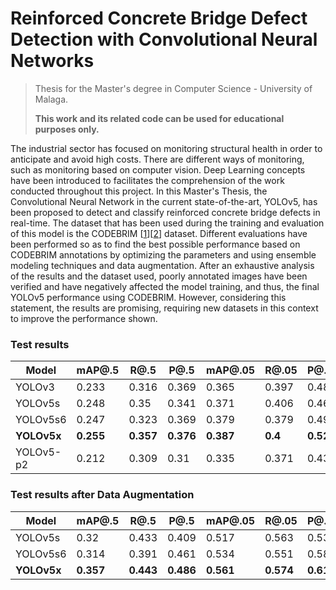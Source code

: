 # Reinforced Concrete Bridge Defect Detection with Convolutional Neural Networks

> Thesis for the Master's degree in Computer Science - University of Malaga.
>
> **This work and its related code can be used for educational purposes only.**

The industrial sector has focused on monitoring structural health in order to anticipate and avoid high costs.
There are different ways of monitoring, such as monitoring based on computer vision.
Deep Learning concepts have been introduced to facilitates the comprehension of the work conducted throughout this project.
In this Master's Thesis, the Convolutional Neural Network in the current state-of-the-art, YOLOv5, has been proposed to detect and classify reinforced concrete bridge defects in real-time.
The dataset that has been used during the training and evaluation of this model is the CODEBRIM [[1]][[2]] dataset.
Different evaluations have been performed so as to find the best possible performance based on CODEBRIM annotations by optimizing the parameters and using ensemble modeling techniques and data augmentation.
After an exhaustive analysis of the results and the dataset used, poorly annotated images have been verified and have negatively affected the model training, and thus, the final YOLOv5 performance using CODEBRIM. However, considering this statement, the results are promising, requiring new datasets in this context to improve the performance shown.

### Test results

|Model |mAP@.5  | R@.5 | P@.5 | mAP@.05 | R@.05 | P@.05 | msec/image |
--- | --- | --- | --- | --- | --- | --- | --- 
|YOLOv3| 0.233 | 0.316 | 0.369 | 0.365 | 0.397 | 0.489 | 43.8 |
|YOLOv5s| 0.248 | 0.35 | 0.341 | 0.371 | 0.406 | 0.469 | 20.2 |
|YOLOv5s6| 0.247 | 0.323 | 0.369 | 0.379 | 0.379 | 0.494 | **17.7** |
| **YOLOv5x** | **0.255** | **0.357** | **0.376** | **0.387** | **0.4**  | **0.527** | 66.3 |
|YOLOv5-p2| 0.212 | 0.309 | 0.31 | 0.335 | 0.371 | 0.431 | 41.10 |

### Test results after Data Augmentation

|Model |mAP@.5  | R@.5 | P@.5 | mAP@.05 | R@.05 | P@.05 |
--- | --- | --- | --- | --- | --- | --- 
|YOLOv5s| 0.32 | 0.433 | 0.409 | 0.517 | 0.563 | 0.536 |
|YOLOv5s6| 0.314 | 0.391 | 0.461 | 0.534 | 0.551 | 0.584 |
| **YOLOv5x** | **0.357** | **0.443** | **0.486** | **0.561** | **0.574**  | **0.614** |

[1]: https://github.com/MrtnMndt/meta-learning-CODEBRIM
[2]: https://arxiv.org/abs/1904.08486
